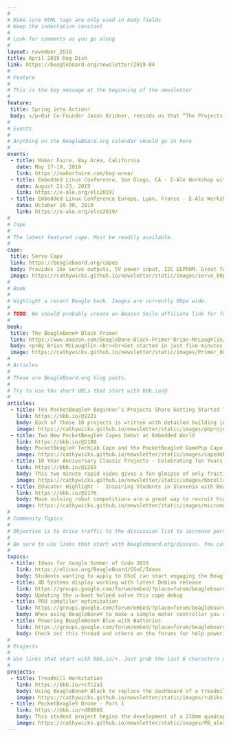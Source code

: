 ```yaml
---
# 
# Make sure HTML tags are only used in body fields
# Keep the indentation constant
# 
# Look for comments as you go along
#
layout: november_2018
title: April 2019 Dog Dish
link: https://beagleboard.org/newsletter/2019-04
#
# Feature
#
# This is the key message at the beginning of the newsletter
#
feature:
 title: Spring into Action!
 body: </p>Our Co-Founder Jason Kridner, reminds us that “The Projects tell the story.” In assembling this month’s newsletter we are so energized by the variety of projects using BeagleBoards® that are telling great stories.   From simple LED blink “hello world” projects from beginners to deep in the ocean rovers to space station research, BeagleBoard.org® based projects are inspiring!   We are excited to see how BeagleBone® and PocketBeagle® are enabling new ideas to spring into action.  We love spring; the air is full of energy and fresh ideas.  We want to hear about yours.<br>&mdash;<strong>Christine Long</strong>, <em>Executive Director</em></p>
#
# Events
#
# Anything on the BeagleBoard.org calendar should go in here
#
events:
 - title: Maker Faire, Bay Area, California
   date: May 17-19, 2019 
   link: https://makerfaire.com/bay-area/
 - title: Embedded Linux Conference, San Diego, CA - E-Ale Workshop with PocketBeagle®
   date: August 21-23, 2019 
   link: https://e-ale.org/elc2019/
 - title: Embedded Linux Conference Europe, Lyon, France - E-Ale Workshop with PocketBeagle®
   date: October 28-30, 2019
   link: https://e-ale.org/elce2019/
#
# Cape
#
# The latest featured cape. Must be readily available.
#
cape:
 title: Servo Cape
 link: https://beagleboard.org/capes
 body: Provides 16x servo outputs, 5V power input, I2C EEPROM. Great for Robotics and automation projects.
 image: https://cathywicks.github.io/newsletter/static/images/servo_80px.jpg
#
# Book
#
# Highlight a recent Beagle book. Images are currently 80px wide.
# 
# TODO: We should probably create an Amazon Smile affiliate link for future books.
#
book:
 title: The BeagleBone® Black Primer
 link: https://www.amazon.com/BeagleBone-Black-Primer-Brian-McLaughlin/dp/0789753863
 body: <p>By Brian McLaughlin.<br><br>Get started in just five minutes. This book starts with embedded programming concepts and continues through a variety of projects.</p>
 image: https://cathywicks.github.io/newsletter/static/images/Primer_80px.jpg
#
# Articles
#
# These are BeagleBoard.org blog posts.
#
# Try to use the short URLs that start with bbb.io/@
#
articles:
 - title: Ten PocketBeagle® Beginner’s Projects Share Getting Started Tips
   link: https://bbb.io/@2221
   body: Each of these 10 projects is written with detailed building instructions, code, diagrams and photos, and the authors would enjoy your feedback.
   image: https://cathywicks.github.io/newsletter/static/images/pbprojects_280px.jpg
 - title: Two New PocketBeagle® Capes Debut at Embedded World
   link: https://bbb.io/@2188
   body: PocketBeagle® TechLab Cape and the PocketBeagle® GamePup Cape made their debut to thousands of visitors.  With plenty of IO and interesting features, these two capes are a great way to have fun while learning embedded programming or to start a larger project.
   image: https://cathywicks.github.io/newsletter/static/images/capedebut_280px.jpg
 - title: 10 Year Anniversary Classic Projects - Celebrating Ten Years of Projects Video
   link: https://bbb.io/@2269
   body: This two minute rapid video gives a fun glmipse of only fraction of the inspiring projects from our community!
   image: https://cathywicks.github.io/newsletter/static/images/bbcollage_280px.jpg
 - title: Educator Highlight -  Inspiring Students in Slovenia with BeagleBone® Blue Based Micromouse
   link: https://bbb.io/@2176
   body: Maze solving robot competitions are a great way to recruit high school students into engineering.
   image: https://cathywicks.github.io/newsletter/static/images/micromouse_280px.jpg
#
# Community Topics
#
# Objective is to drive traffic to the discussion list to increase participation.
#
# Be sure to use links that start with beagleboard.org/discuss. You can grab the links from there.
#
topics:
 - title: Ideas for Google Summer of Code 2019
   link: https://elinux.org/BeagleBoard/GSoC/Ideas
   body: Students wanting to apply to GSoC can start engaging the BeagleBoard.org® community now
 - title: 4D Systems display working with latest Debian release
   link: https://groups.google.com/forum/embed/?place=forum/beagleboard&showsearch=true&showpopout=true&showtabs=false&hideforumtitle=true&parenturl=http%3A%2F%2Fbeagleboard.org%2Fdiscuss#!category-topic/beagleboard/beaglebone-black/vp0EoJQmVSk
   body: Updating the u-boot helped solve this cape debug
 - title: PRU compliler optimization
   link: https://groups.google.com/forum/embed/?place=forum/beagleboard&showsearch=true&showpopout=true&showtabs=false&hideforumtitle=true&parenturl=http%3A%2F%2Fbeagleboard.org%2Fdiscuss#!category-topic/beagleboard/beaglebone-black/rFcrA6v74T4
   body: When using BeagleBone® to make a simple motor controller you can use PRU's to do the critical timing events.
 - title: Powering BeagleBone® Blue with Batteries
   link: https://groups.google.com/forum/embed/?place=forum/beagleboard&showsearch=true&showpopout=true&showtabs=false&hideforumtitle=true&parenturl=https%3A%2F%2Fbeagleboard.org%2Fdiscuss#!category-topic/beagleboard/beaglebone-blue/2luFEUXt-Kg
   body: Check out this thread and others on the forums for help powering your robots
#
# Projects
#
# Use links that start with bbb.io/+. Just grab the last 6 characters of the project URL to put at the end.
#
projects:
 - title: Treadmill Workstation
   link: https://bbb.io/+cfc2a3
   body: Using BeagleBone® Black to replace the dashboard of a treadmill enables walking and coding at the same time!
   image: https://cathywicks.github.io/newsletter/static/images/rubiks-280px.jpg
 - title: PocketBeagle® Drone - Part 1
   link: https://bbb.io/+d80868
   body: This student project begins the development of a 210mm quadcopter.
   image: https://cathywicks.github.io/newsletter/static/images/PB_alexglow_280px.jpg
---
```

